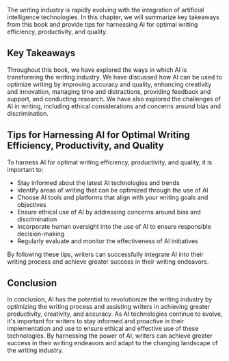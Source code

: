 
The writing industry is rapidly evolving with the integration of artificial intelligence technologies. In this chapter, we will summarize key takeaways from this book and provide tips for harnessing AI for optimal writing efficiency, productivity, and quality.

## Key Takeaways

Throughout this book, we have explored the ways in which AI is transforming the writing industry. We have discussed how AI can be used to optimize writing by improving accuracy and quality, enhancing creativity and innovation, managing time and distractions, providing feedback and support, and conducting research. We have also explored the challenges of AI in writing, including ethical considerations and concerns around bias and discrimination.

## Tips for Harnessing AI for Optimal Writing Efficiency, Productivity, and Quality

To harness AI for optimal writing efficiency, productivity, and quality, it is important to:

* Stay informed about the latest AI technologies and trends
* Identify areas of writing that can be optimized through the use of AI
* Choose AI tools and platforms that align with your writing goals and objectives
* Ensure ethical use of AI by addressing concerns around bias and discrimination
* Incorporate human oversight into the use of AI to ensure responsible decision-making
* Regularly evaluate and monitor the effectiveness of AI initiatives

By following these tips, writers can successfully integrate AI into their writing process and achieve greater success in their writing endeavors.

Conclusion
----------

In conclusion, AI has the potential to revolutionize the writing industry by optimizing the writing process and assisting writers in achieving greater productivity, creativity, and accuracy. As AI technologies continue to evolve, it's important for writers to stay informed and proactive in their implementation and use to ensure ethical and effective use of these technologies. By harnessing the power of AI, writers can achieve greater success in their writing endeavors and adapt to the changing landscape of the writing industry.
